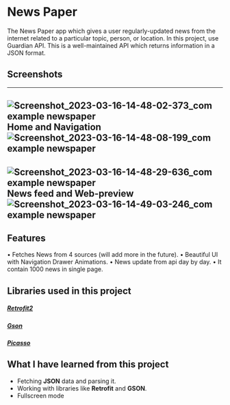 
# News Paper

The News Paper app which gives a user regularly-updated news from the internet related to a particular topic, person, or location. In this project, use Guardian API. This is a well-maintained API which returns information in a JSON format.




## Screenshots
---
![Screenshot_2023-03-16-14-48-02-373_com example newspaper](https://user-images.githubusercontent.com/127762528/225804150-a237b28b-cc57-467c-a6de-05f8fb840483.png)Home and Navigation
![Screenshot_2023-03-16-14-48-08-199_com example newspaper](https://user-images.githubusercontent.com/127762528/225804180-3d867b45-a46b-416d-a8d0-96bfb57cab6b.png)
---
![Screenshot_2023-03-16-14-48-29-636_com example newspaper](https://user-images.githubusercontent.com/127762528/225804194-ff3a91ca-37b0-43fc-bdc9-ac6fd143d47f.png)News feed and Web-preview
![Screenshot_2023-03-16-14-49-03-246_com example newspaper](https://user-images.githubusercontent.com/127762528/225804191-bc10f439-14a4-45a1-9ec1-34773688ded1.png)
---



## Features

• Fetches News from 4 sources (will add more in the future).
• Beautiful UI with Navigation Drawer Animations.
• News update from api day by day.
• It contain 1000 news in single page.


## Libraries used in this project

##### [Retrofit2](https://github.com/square/retrofit)
##### [Gson](https://square.github.io/picasso/)
##### [Picasso](https://github.com/google/gson)

## What I have learned from this project

- Fetching **JSON** data and parsing it.
- Working with libraries like **Retrofit** and **GSON**.
-  Fullscreen mode



